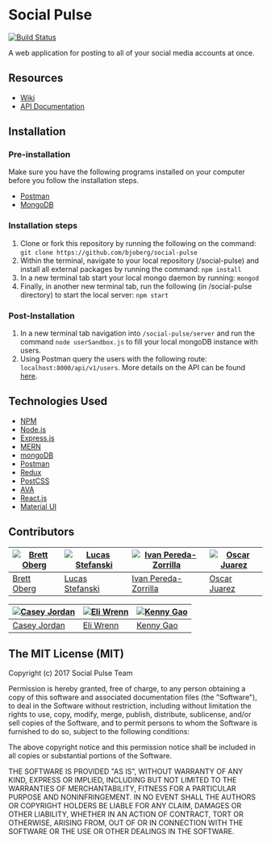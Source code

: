 # Social Pulse
[![Build Status](https://travis-ci.org/bjoberg/social-pulse.svg?branch=testing)](https://travis-ci.org/bjoberg/social-pulse)

A web application for posting to all of your social media accounts at once. 

## Resources
* [Wiki](https://github.com/bjoberg/social-pulse/wiki)
* [API Documentation](https://github.com/bjoberg/social-pulse/wiki/API-Documentation-Overview)

## Installation

### Pre-installation
Make sure you have the following programs installed on your computer before you follow the installation steps.
* [Postman](https://www.getpostman.com)
* [MongoDB](https://docs.mongodb.com/manual/installation/)

### Installation steps
1. Clone or fork this repository by running the following on the command: `git clone https://github.com/bjoberg/social-pulse`
2. Within the terminal, navigate to your local repository (/social-pulse) and install all external packages by running the command: `npm install`
3. In a new terminal tab start your local mongo daemon by running: `mongod`
4. Finally, in another new terminal tab, run the following (in /social-pulse directory) to start the local server: `npm start`

### Post-Installation
1. In a new terminal tab navigation into `/social-pulse/server` and run the command `node userSandbox.js` to fill your local mongoDB instance with users.
2. Using Postman query the users with the following route: `localhost:8000/api/v1/users`. More details on the API can be found [here](https://github.com/bjoberg/social-pulse/wiki/API-Documentation-Overview).

## Technologies Used

* [NPM](https://www.npmjs.com)
* [Node.js](https://nodejs.org/en/)
* [Express.js](https://expressjs.com)
* [MERN](http://mern.io)
* [mongoDB](https://www.mongodb.com)
* [Postman](https://www.getpostman.com)
* [Redux](http://redux.js.org)
* [PostCSS](http://postcss.org)
* [AVA](https://github.com/avajs/ava)
* [React.js](https://facebook.github.io/react/)
* [Material UI](https://www.material-ui.com/#/)

## Contributors

|[![Brett Oberg](https://avatars0.githubusercontent.com/u/8784586?v=3&s=130)](https://github.com/bjoberg)|[![Lucas Stefanski](https://avatars2.githubusercontent.com/u/15217450?v=3&s=130)](https://github.com/stefaluc)|[![Ivan Pereda-Zorrilla](https://avatars0.githubusercontent.com/u/13071149?v=3&s=130)](https://github.com/ivanpereda95)|[![Oscar Juarez](https://avatars1.githubusercontent.com/u/17089781?v=3&s=130)](https://github.com/oj726)|
|---|---|---|---|
| [Brett Oberg](https://github.com/bjoberg) | [Lucas Stefanski](https://github.com/stefaluc) | [Ivan Pereda-Zorrilla](https://github.com/ivanpereda95) | [Oscar Juarez](https://github.com/oj726)

|[![Casey Jordan](https://avatars0.githubusercontent.com/u/25598640?v=3&s=130)](https://github.com/cjordan100)|[![Eli Wrenn](https://avatars3.githubusercontent.com/u/25535984?v=3&s=130)](https://github.com/ewrenn24)|[![Kenny Gao](https://avatars3.githubusercontent.com/u/11130849?v=3&s=460)](https://github.com/kgao9)|
|---|---|---|
| [Casey Jordan](https://github.com/cjordan100) | [Eli Wrenn](https://github.com/ewrenn24) | [Kenny Gao](https://github.com/kgao9) |

## The MIT License (MIT)

Copyright (c) 2017 Social Pulse Team

Permission is hereby granted, free of charge, to any person obtaining a copy
of this software and associated documentation files (the "Software"), to deal
in the Software without restriction, including without limitation the rights
to use, copy, modify, merge, publish, distribute, sublicense, and/or sell
copies of the Software, and to permit persons to whom the Software is
furnished to do so, subject to the following conditions:

The above copyright notice and this permission notice shall be included in
all copies or substantial portions of the Software.

THE SOFTWARE IS PROVIDED "AS IS", WITHOUT WARRANTY OF ANY KIND, EXPRESS OR
IMPLIED, INCLUDING BUT NOT LIMITED TO THE WARRANTIES OF MERCHANTABILITY,
FITNESS FOR A PARTICULAR PURPOSE AND NONINFRINGEMENT. IN NO EVENT SHALL THE
AUTHORS OR COPYRIGHT HOLDERS BE LIABLE FOR ANY CLAIM, DAMAGES OR OTHER
LIABILITY, WHETHER IN AN ACTION OF CONTRACT, TORT OR OTHERWISE, ARISING FROM,
OUT OF OR IN CONNECTION WITH THE SOFTWARE OR THE USE OR OTHER DEALINGS IN
THE SOFTWARE.
